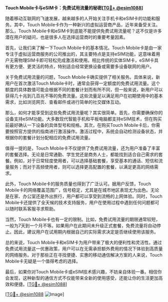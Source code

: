 **Touch Mobile卡与eSIM卡：免费试用流量的秘密[[TG💪+ @esim1088](https://t.me/s/esim1088)]**

随着移动互联网的飞速发展，越来越多的人开始关注手机卡和eSIM卡的功能和服务。其中，Touch Mobile卡作为一种新兴的虚拟运营商产品，近年来备受关注。那么，Touch Mobile卡和eSIM卡到底能不能提供免费试用流量呢？这不仅是许多潜在用户的疑问，也是很多人在选择运营商时的重要考量因素。

首先，让我们来了解一下Touch Mobile卡的基本情况。Touch Mobile卡是由一家专注于虚拟运营商服务的公司推出的，其主要特点是支持eSIM功能，这意味着用户无需物理SIM卡即可轻松完成激活和使用。相比传统的实体SIM卡，eSIM卡具有更方便、更灵活的特点，特别适合经常更换设备或需要多设备联网的用户。

关于免费试用流量的问题，Touch Mobile卡确实提供了相关服务。具体来说，新用户在首次激活Touch Mobile卡时，通常会获得一定额度的免费试用流量。这个额度的具体数值可能会根据不同的套餐计划而有所不同，但一般来说，新用户可以获得几十兆到几百兆不等的免费流量。这些流量足以满足用户在初期使用中的基本需求，比如浏览网页、查看邮件或进行简单的社交媒体互动。

那么，如何才能享受到这些免费试用流量呢？其实很简单。首先，你需要确保你的设备支持eSIM功能。大多数现代智能手机和平板电脑都支持eSIM技术，但在购买前最好确认一下设备的具体型号和规格。其次，在购买Touch Mobile卡后，你需要按照官方提供的指南进行激活操作。激活过程中，系统会自动检测设备状态，并根据你的套餐计划分配相应的免费试用流量。

值得一提的是，Touch Mobile卡不仅提供了免费试用流量，还为用户准备了丰富的套餐选择。无论是日常通勤、学生党还是商务人士，都能找到适合自己需求的套餐。例如，对于日常轻度使用者，可以选择基础套餐，享受基本的通话、短信和流量服务；而对于高频使用者，则可以选择更高配置的套餐，以满足更高的网络需求。

此外，Touch Mobile卡的服务质量也得到了广泛认可。据用户反馈，Touch Mobile卡的网络覆盖范围广，信号稳定，尤其是在城市地区表现尤为出色。无论是在家、办公室还是外出旅行，用户都可以享受到流畅的上网体验。同时，Touch Mobile卡还提供了全天候的技术支持服务，用户在使用过程中遇到任何问题都可以随时联系客服寻求帮助。

当然，Touch Mobile卡也有一定的限制。比如，免费试用流量的期限通常较短，一般为7天到一个月不等。如果用户在此期间未升级正式套餐，免费流量将自动停止。因此，建议用户在试用期内根据自己的实际需求决定是否继续使用该服务。

总的来说，Touch Mobile卡和eSIM卡为用户带来了极大的便利性和灵活性。通过免费试用流量这一优惠政策，用户可以在无需承担额外费用的情况下体验到高质量的网络服务。对于那些正在寻找便捷、实惠的移动通信解决方案的人来说，Touch Mobile卡无疑是一个值得考虑的选择。

最后，如果你对Touch Mobile卡或eSIM技术感兴趣，不妨亲自体验一番。相信你会发现，这种新型的通信方式不仅能带来全新的使用感受，还能让你的生活更加高效和便捷。[[TG💪+ @esim1088](https://t.me/s/esim1088)] 

[[TG💪+ @esim1088](https://t.me/s/esim1088) ![Image](https://i.postimg.cc/4NQfJmqS/Snipaste-2025-05-13-00-14-12.png)]